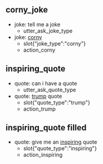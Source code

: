 ## corny_joke
* joke: tell me a joke
  - utter_ask_joke_type
* joke: [corny](joke_type)
  - slot{"joke_type":"corny"}
  - action_corny

## inspiring_quote
* quote: can i have a quote
  - utter_ask_quote_type
* quote: [trump](quote_type) quote
  - slot{"quote_type":"trump"}
  - action_trump

## inspiring_quote filled
* quote: give me an [inspiring](quote_type) quote
  - slot{"quote_type":"inspiring"}
  - action_inspiring
